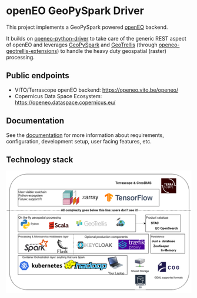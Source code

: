 # openEO GeoPySpark Driver

This project implements a GeoPySpark powered [openEO](https://openeo.org/) backend.

It builds on [openeo-python-driver](https://github.com/Open-EO/openeo-python-driver) to take care of the
generic REST aspect of openEO
and leverages [GeoPySpark](https://github.com/locationtech-labs/geopyspark/)
and [GeoTrellis](https://geotrellis.io/) (through [openeo-geotrellis-extensions](https://github.com/Open-EO/openeo-geotrellis-extensions))
to handle the heavy duty geospatial (raster) processing.

## Public endpoints

- VITO/Terrascope openEO backend: https://openeo.vito.be/openeo/
- Copernicus Data Space Ecosystem: https://openeo.dataspace.copernicus.eu/

## Documentation

See the [documentation](./docs/README.md) for more information about
requirements, configuration, development setup, user facing features, etc.

## Technology stack

![Technology stack](docs/img/openeo-geotrellis-techstack.png)
